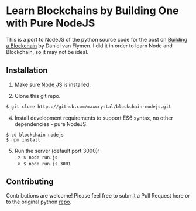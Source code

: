 # Learn Blockchains by Building One with Pure NodeJS

This is a port to NodeJS of the python source code for the post on [Building a Blockchain](https://medium.com/p/117428612f46) by Daniel van Flymen. I did it in order to learn Node and Blockchain, so it may not be ideal.

## Installation

1. Make sure [Node JS](https://nodejs.org/en/) is installed. 

2. Clone this git repo.

```bash
$ git clone https://github.com/maxcrystal/blockchain-nodejs.git
```

4. Install development requirements to support ES6 syntax, no other dependencies - pure NodeJS.

```
$ cd blockchain-nodejs
$ npm install 
``` 

5. Run the server (default port 3000):
    * `$ node run.js` 
    * `$ node run.js 3001`

## Contributing

Contributions are welcome! Please feel free to submit a Pull Request here or to the original python [repo](https://github.com/dvf/blockchain).
